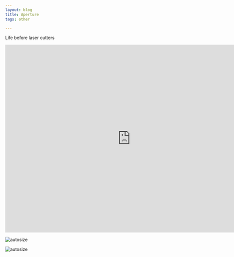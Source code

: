 ```yaml
---
layout: blog 
title: Aperture
tags: other

---
```



Life before laser cutters 


<iframe src="https://player.vimeo.com/video/59374714?title=0&byline=0&portrait=0" width="800" height="600" frameborder="0" webkitallowfullscreen mozallowfullscreen allowfullscreen></iframe>

![autosize]({{site.url}}/media/blades1.jpg "aperture blades")

![autosize]({{site.url}}/media/apertureConst.jpg "construction")




